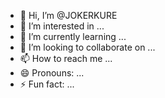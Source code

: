 - 👋 Hi, I’m @JOKERKURE
- 👀 I’m interested in ...
- 🌱 I’m currently learning ...
- 💞️ I’m looking to collaborate on ...
- 📫 How to reach me ...
- 😄 Pronouns: ...
- ⚡ Fun fact: ...

<!---
JOKERKURE/JOKERKURE is a ✨ special ✨ repository because its `README.md` (this file) appears on your GitHub profile.
You can click the Preview link to take a look at your changes.
--->
